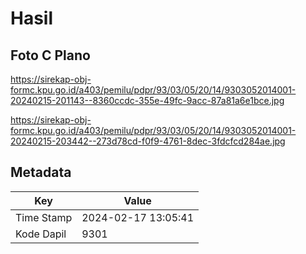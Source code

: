 # Hasil

## Foto C Plano

https://sirekap-obj-formc.kpu.go.id/a403/pemilu/pdpr/93/03/05/20/14/9303052014001-20240215-201143--8360ccdc-355e-49fc-9acc-87a81a6e1bce.jpg

https://sirekap-obj-formc.kpu.go.id/a403/pemilu/pdpr/93/03/05/20/14/9303052014001-20240215-203442--273d78cd-f0f9-4761-8dec-3fdcfcd284ae.jpg


## Metadata

| Key        | Value               |
| ---------- | ------------------- |
| Time Stamp | 2024-02-17 13:05:41 |
| Kode Dapil | 9301                |



